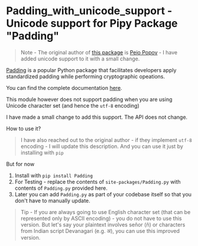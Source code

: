 # Padding_with_unicode_support - Unicode support for Pipy Package "Padding"


> Note - The original author of [this package](https://pypi.org/project/Padding) is [Peio Popov](peio@peio.org) - I have added unicode support to it with a small change.


[Padding](https://pypi.org/project/Padding) is a popular Python package that facilitates developers apply standardized padding while performing cryptographic opeations.

You can find the complete documentation [here](https://pypi.org/project/Padding/#description).

This module however does not support padding when you are using Unicode character set (and hence the `utf-8` encoding)

I have made a small change to add this support. The API does not change.


How to use it?

>I have also reached out to the original author - if they implement `utf-8` encoding - I will update this description. And you can use it just by installing with `pip`

But for now

1. Install with `pip install Padding`
2. For Testing - replace the contents of `site-packages/Padding.py` with contents of `Padding.py` provided here.
3. Later you can add `Padding.py` as part of your codebase itself so that you don't have to manually update.

> Tip - If you are always going to use English character set (that can be represented only by ASCII encoding) - you do not have to use this version. But let's say your plaintext involves señor (ñ) or characters from Indian script Devanagari (e.g. अ), you can use this improved version.

